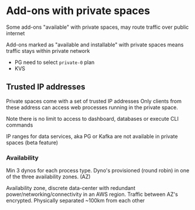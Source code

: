 # Add-ons with private spaces

Some add-ons "available" with private spaces, may route traffic over public internet

Add-ons marked as "available and installable" with private spaces means traffic stays within private network

- PG need to select `private-0` plan
- KVS

## Trusted IP addresses

Private spaces come with a set of trusted IP addresses
Only clients from these address can access web processes running in the private space.

Note there is no limit to access to dashboard, databases or execute CLI commands

IP ranges for data services, aka PG or Kafka are not available in private spaces (beta feature)

### Availability

Min 3 dynos for each process type.
Dyno's provisioned (round robin) in one of the three availability zones. (AZ)

Availability zone, discrete data-center with redundant power/networking/connectivity in an AWS region.
Traffic between AZ's encrypted. Physically separated ~100km from each other

